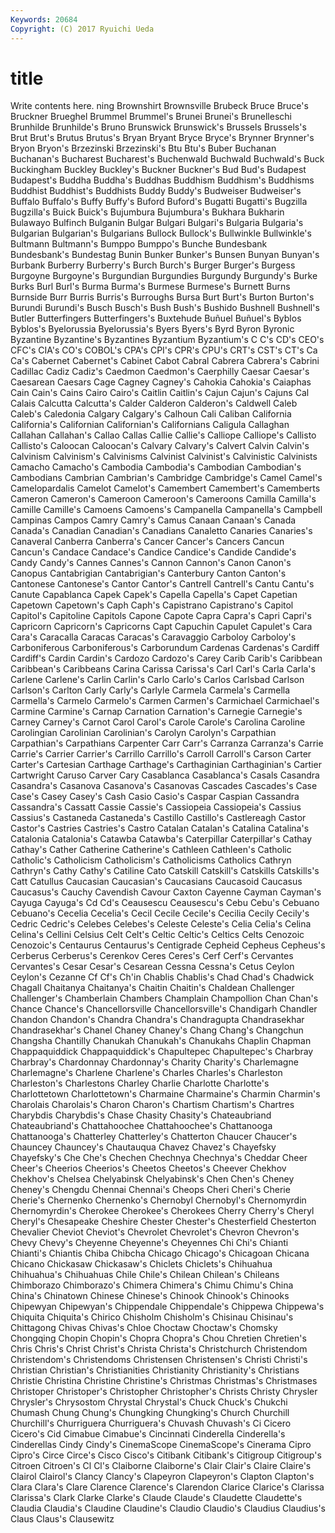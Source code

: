 ```yaml
---
Keywords: 20684 
Copyright: (C) 2017 Ryuichi Ueda
---
```


# title

Write contents here.
ning Brownshirt Brownsville Brubeck Bruce Bruce's Bruckner Brueghel Brummel Brummel's
Brunei Brunei's Brunelleschi Brunhilde Brunhilde's Bruno Brunswick Brunswick's Brussels Brussels's
Brut Brut's Brutus Brutus's Bryan Bryant Bryce Bryce's Brynner Brynner's
Bryon Bryon's Brzezinski Brzezinski's Btu Btu's Buber Buchanan Buchanan's Bucharest
Bucharest's Buchenwald Buchwald Buchwald's Buck Buckingham Buckley Buckley's Buckner Buckner's
Bud Bud's Budapest Budapest's Buddha Buddha's Buddhas Buddhism Buddhism's Buddhisms
Buddhist Buddhist's Buddhists Buddy Buddy's Budweiser Budweiser's Buffalo Buffalo's Buffy
Buffy's Buford Buford's Bugatti Bugatti's Bugzilla Bugzilla's Buick Buick's Bujumbura
Bujumbura's Bukhara Bukharin Bulawayo Bulfinch Bulganin Bulgar Bulgari Bulgari's Bulgaria
Bulgaria's Bulgarian Bulgarian's Bulgarians Bullock Bullock's Bullwinkle Bullwinkle's Bultmann Bultmann's
Bumppo Bumppo's Bunche Bundesbank Bundesbank's Bundestag Bunin Bunker Bunker's Bunsen
Bunyan Bunyan's Burbank Burberry Burberry's Burch Burch's Burger Burger's Burgess
Burgoyne Burgoyne's Burgundian Burgundies Burgundy Burgundy's Burke Burks Burl Burl's
Burma Burma's Burmese Burmese's Burnett Burns Burnside Burr Burris Burris's
Burroughs Bursa Burt Burt's Burton Burton's Burundi Burundi's Busch Busch's
Bush Bush's Bushido Bushnell Bushnell's Butler Butterfingers Butterfingers's Buxtehude Buñuel
Buñuel's Byblos Byblos's Byelorussia Byelorussia's Byers Byers's Byrd Byron Byronic
Byzantine Byzantine's Byzantines Byzantium Byzantium's C C's CD's CEO's CFC's
CIA's CO's COBOL's CPA's CPI's CPR's CPU's CRT's CST's CT's
Ca Ca's Cabernet Cabernet's Cabinet Cabot Cabral Cabrera Cabrera's Cabrini
Cadillac Cadiz Cadiz's Caedmon Caedmon's Caerphilly Caesar Caesar's Caesarean Caesars
Cage Cagney Cagney's Cahokia Cahokia's Caiaphas Cain Cain's Cains Cairo
Cairo's Caitlin Caitlin's Cajun Cajun's Cajuns Cal Calais Calcutta Calcutta's
Calder Calderon Calderon's Caldwell Caleb Caleb's Caledonia Calgary Calgary's Calhoun
Cali Caliban California California's Californian Californian's Californians Caligula Callaghan Callahan
Callahan's Callao Callas Callie Callie's Calliope Calliope's Callisto Callisto's Caloocan
Caloocan's Calvary Calvary's Calvert Calvin Calvin's Calvinism Calvinism's Calvinisms Calvinist
Calvinist's Calvinistic Calvinists Camacho Camacho's Cambodia Cambodia's Cambodian Cambodian's Cambodians
Cambrian Cambrian's Cambridge Cambridge's Camel Camel's Camelopardalis Camelot Camelot's Camembert
Camembert's Camemberts Cameron Cameron's Cameroon Cameroon's Cameroons Camilla Camilla's Camille
Camille's Camoens Camoens's Campanella Campanella's Campbell Campinas Campos Camry Camry's
Camus Canaan Canaan's Canada Canada's Canadian Canadian's Canadians Canaletto Canaries
Canaries's Canaveral Canberra Canberra's Cancer Cancer's Cancers Cancun Cancun's Candace
Candace's Candice Candice's Candide Candide's Candy Candy's Cannes Cannes's Cannon
Cannon's Canon Canon's Canopus Cantabrigian Cantabrigian's Canterbury Canton Canton's Cantonese
Cantonese's Cantor Cantor's Cantrell Cantrell's Cantu Cantu's Canute Capablanca Capek
Capek's Capella Capella's Capet Capetian Capetown Capetown's Caph Caph's Capistrano
Capistrano's Capitol Capitol's Capitoline Capitols Capone Capote Capra Capra's Capri
Capri's Capricorn Capricorn's Capricorns Capt Capuchin Capulet Capulet's Cara Cara's
Caracalla Caracas Caracas's Caravaggio Carboloy Carboloy's Carboniferous Carboniferous's Carborundum Cardenas
Cardenas's Cardiff Cardiff's Cardin Cardin's Cardozo Cardozo's Carey Carib Carib's
Caribbean Caribbean's Caribbeans Carina Carissa Carissa's Carl Carl's Carla Carla's
Carlene Carlene's Carlin Carlin's Carlo Carlo's Carlos Carlsbad Carlson Carlson's
Carlton Carly Carly's Carlyle Carmela Carmela's Carmella Carmella's Carmelo Carmelo's
Carmen Carmen's Carmichael Carmichael's Carmine Carmine's Carnap Carnation Carnation's Carnegie
Carnegie's Carney Carney's Carnot Carol Carol's Carole Carole's Carolina Caroline
Carolingian Carolinian Carolinian's Carolyn Carolyn's Carpathian Carpathian's Carpathians Carpenter Carr
Carr's Carranza Carranza's Carrie Carrie's Carrier Carrier's Carrillo Carrillo's Carroll
Carroll's Carson Carter Carter's Cartesian Carthage Carthage's Carthaginian Carthaginian's Cartier
Cartwright Caruso Carver Cary Casablanca Casablanca's Casals Casandra Casandra's Casanova
Casanova's Casanovas Cascades Cascades's Case Case's Casey Casey's Cash Casio
Casio's Caspar Caspian Cassandra Cassandra's Cassatt Cassie Cassie's Cassiopeia Cassiopeia's
Cassius Cassius's Castaneda Castaneda's Castillo Castillo's Castlereagh Castor Castor's Castries
Castries's Castro Catalan Catalan's Catalina Catalina's Catalonia Catalonia's Catawba Catawba's
Caterpillar Caterpillar's Cathay Cathay's Cather Catherine Catherine's Cathleen Cathleen's Catholic
Catholic's Catholicism Catholicism's Catholicisms Catholics Cathryn Cathryn's Cathy Cathy's Catiline
Cato Catskill Catskill's Catskills Catskills's Catt Catullus Caucasian Caucasian's Caucasians
Caucasoid Caucasus Caucasus's Cauchy Cavendish Cavour Caxton Cayenne Cayman Cayman's
Cayuga Cayuga's Cd Cd's Ceausescu Ceausescu's Cebu Cebu's Cebuano Cebuano's
Cecelia Cecelia's Cecil Cecile Cecile's Cecilia Cecily Cecily's Cedric Cedric's
Celebes Celebes's Celeste Celeste's Celia Celia's Celina Celina's Cellini Celsius
Celt Celt's Celtic Celtic's Celtics Celts Cenozoic Cenozoic's Centaurus Centaurus's
Centigrade Cepheid Cepheus Cepheus's Cerberus Cerberus's Cerenkov Ceres Ceres's Cerf
Cerf's Cervantes Cervantes's Cesar Cesar's Cesarean Cessna Cessna's Cetus Ceylon
Ceylon's Cezanne Cf Cf's Ch'in Chablis Chablis's Chad Chad's Chadwick
Chagall Chaitanya Chaitanya's Chaitin Chaitin's Chaldean Challenger Challenger's Chamberlain Chambers
Champlain Champollion Chan Chan's Chance Chance's Chancellorsville Chancellorsville's Chandigarh Chandler
Chandon Chandon's Chandra Chandra's Chandragupta Chandrasekhar Chandrasekhar's Chanel Chaney Chaney's
Chang Chang's Changchun Changsha Chantilly Chanukah Chanukah's Chanukahs Chaplin Chapman
Chappaquiddick Chappaquiddick's Chapultepec Chapultepec's Charbray Charbray's Chardonnay Chardonnay's Charity Charity's
Charlemagne Charlemagne's Charlene Charlene's Charles Charles's Charleston Charleston's Charlestons Charley
Charlie Charlotte Charlotte's Charlottetown Charlottetown's Charmaine Charmaine's Charmin Charmin's Charolais
Charolais's Charon Charon's Chartism Chartism's Chartres Charybdis Charybdis's Chase Chasity
Chasity's Chateaubriand Chateaubriand's Chattahoochee Chattahoochee's Chattanooga Chattanooga's Chatterley Chatterley's Chatterton
Chaucer Chaucer's Chauncey Chauncey's Chautauqua Chavez Chavez's Chayefsky Chayefsky's Che
Che's Chechen Chechnya Chechnya's Cheddar Cheer Cheer's Cheerios Cheerios's Cheetos
Cheetos's Cheever Chekhov Chekhov's Chelsea Chelyabinsk Chelyabinsk's Chen Chen's Cheney
Cheney's Chengdu Chennai Chennai's Cheops Cheri Cheri's Cherie Cherie's Chernenko
Chernenko's Chernobyl Chernobyl's Chernomyrdin Chernomyrdin's Cherokee Cherokee's Cherokees Cherry Cherry's
Cheryl Cheryl's Chesapeake Cheshire Chester Chester's Chesterfield Chesterton Chevalier Cheviot
Cheviot's Chevrolet Chevrolet's Chevron Chevron's Chevy Chevy's Cheyenne Cheyenne's Cheyennes
Chi Chi's Chianti Chianti's Chiantis Chiba Chibcha Chicago Chicago's Chicagoan
Chicana Chicano Chickasaw Chickasaw's Chiclets Chiclets's Chihuahua Chihuahua's Chihuahuas Chile
Chile's Chilean Chilean's Chileans Chimborazo Chimborazo's Chimera Chimera's Chimu Chimu's
China China's Chinatown Chinese Chinese's Chinook Chinook's Chinooks Chipewyan Chipewyan's
Chippendale Chippendale's Chippewa Chippewa's Chiquita Chiquita's Chirico Chisholm Chisholm's Chisinau
Chisinau's Chittagong Chivas Chivas's Chloe Choctaw Choctaw's Chomsky Chongqing Chopin
Chopin's Chopra Chopra's Chou Chretien Chretien's Chris Chris's Christ Christ's
Christa Christa's Christchurch Christendom Christendom's Christendoms Christensen Christensen's Christi Christi's
Christian Christian's Christianities Christianity Christianity's Christians Christie Christina Christine Christine's
Christmas Christmas's Christmases Christoper Christoper's Christopher Christopher's Christs Christy Chrysler
Chrysler's Chrysostom Chrystal Chrystal's Chuck Chuck's Chukchi Chumash Chung Chung's
Chungking Chungking's Church Churchill Churchill's Churriguera Churriguera's Chuvash Chuvash's Ci
Cicero Cicero's Cid Cimabue Cimabue's Cincinnati Cinderella Cinderella's Cinderellas Cindy
Cindy's CinemaScope CinemaScope's Cinerama Cipro Cipro's Circe Circe's Cisco Cisco's
Citibank Citibank's Citigroup Citigroup's Citroen Citroen's Cl Cl's Claiborne Claiborne's
Clair Clair's Claire Claire's Clairol Clairol's Clancy Clancy's Clapeyron Clapeyron's
Clapton Clapton's Clara Clara's Clare Clarence Clarence's Clarendon Clarice Clarice's
Clarissa Clarissa's Clark Clarke Clarke's Claude Claude's Claudette Claudette's Claudia
Claudia's Claudine Claudine's Claudio Claudio's Claudius Claudius's Claus Claus's Clausewitz
